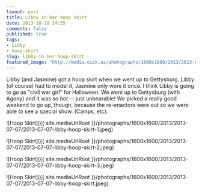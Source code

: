 ```yaml
---
layout: post
title: Libby in her hoop skirt
date: 2013-10-18 14:55
comments: false
published: true
tags:
- Libby
- hoop-skirt
slug: libby-in-her-hoop-skirt
featured_image: "http://media.eick.us/photographs/1600x1600/2013/2013-07-07/2013-07-07-libby-hoop-skirt-1.jpeg"
---
```

Libby (and Jasmine) got a hoop skirt when we went up to Gettysburg.  Libby (of course) had to model it, Jasmine only wore it once.  I think Libby is going to go as "civil war girl" for Halloween.  We went up to Gettysburg (with Agony) and it was *so hot* -- just unbearable!  We picked a really good weekend to go up, though, because the re-enactors were out so we were able to see a special show.  (Camps, etc).

![Hoop Skirt]({{ site.mediaUrlRoot }}/photographs/1600x1600/2013/2013-07-07/2013-07-07-libby-hoop-skirt-1.jpeg)

![Hoop Skirt]({{ site.mediaUrlRoot }}/photographs/1600x1600/2013/2013-07-07/2013-07-07-libby-hoop-skirt-2.jpeg)

![Hoop Skirt]({{ site.mediaUrlRoot }}/photographs/1600x1600/2013/2013-07-07/2013-07-07-libby-hoop-skirt-3.jpeg)

![Hoop Skirt]({{ site.mediaUrlRoot }}/photographs/1600x1600/2013/2013-07-07/2013-07-07-libby-hoop-skirt.jpeg)

